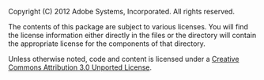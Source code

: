 Copyright (C) 2012 Adobe Systems, Incorporated. All rights reserved.

The contents of this package are subject to various licenses. 
You will find the license information either directly in the files 
or the directory will contain the appropriate license for the components of that directory.
 
Unless otherwise noted, code and content is licensed under a <a rel="license" href="http://creativecommons.org/licenses/by/3.0/">Creative Commons Attribution 3.0 Unported License</a>.
